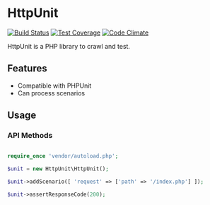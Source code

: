 HttpUnit
================

[![Build Status](https://travis-ci.org/landrok/language-detector.svg?branch=master)](https://travis-ci.org/landrok/language-detector)
[![Test Coverage](https://codeclimate.com/github/landrok/language-detector/badges/coverage.svg)](https://codeclimate.com/github/landrok/language-detector/coverage)
[![Code Climate](https://codeclimate.com/github/landrok/language-detector/badges/gpa.svg)](https://codeclimate.com/github/landrok/language-detector)

HttpUnit is a PHP library to crawl and test.

Features
--------

- Compatible with PHPUnit
- Can process scenarios

Usage
-----

### API Methods
```php

require_once 'vendor/autoload.php';

$unit = new HttpUnit\HttpUnit();

$unit->addScenario([ 'request' => ['path' => '/index.php'] ]);

$unit->assertResponseCode(200);

```
